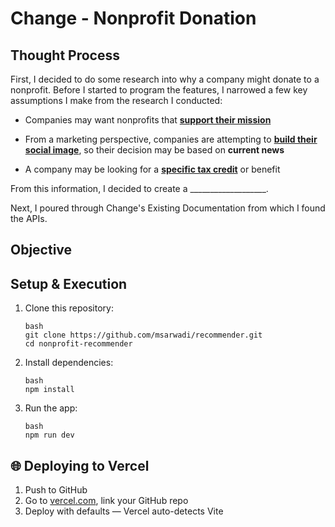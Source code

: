 # Change - Nonprofit Donation

## Thought Process
First, I decided to do some research into why a company might donate to a nonprofit. Before I started to program the features, I narrowed a few key assumptions I make from the research I conducted:

* Companies may want nonprofits that <u>**support their mission**</u>

* From a marketing perspective, companies are attempting to <u>**build their social image**</u>, so their decision may be based on **current news**

* A company may be looking for a <u>**specific tax credit**</u> or benefit

From this information, I decided to create a ___________________. 

Next, I poured through Change's Existing Documentation from which I found the APIs. 

## Objective


## Setup & Execution
1. Clone this repository:  
   ```
   bash
   git clone https://github.com/msarwadi/recommender.git
   cd nonprofit-recommender
   ```
2. Install dependencies:  
   ```
   bash
   npm install
   ```
3. Run the app:
   ```
   bash
   npm run dev
   ```
## 🌐 Deploying to Vercel
1. Push to GitHub
2. Go to [vercel.com](https://vercel.com), link your GitHub repo
3. Deploy with defaults — Vercel auto-detects Vite
